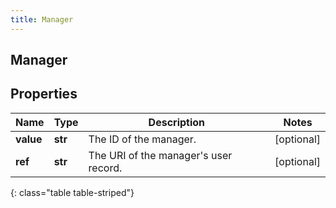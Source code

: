 ```yaml
---
title: Manager
---
```

## Manager

## Properties

|Name | Type | Description | Notes|
|------------ | ------------- | ------------- | -------------|
| **value** | **str** | The ID of the manager. | [optional] |
| **ref** | **str** | The URI of the manager&#39;s user record. | [optional] |
{: class="table table-striped"}



